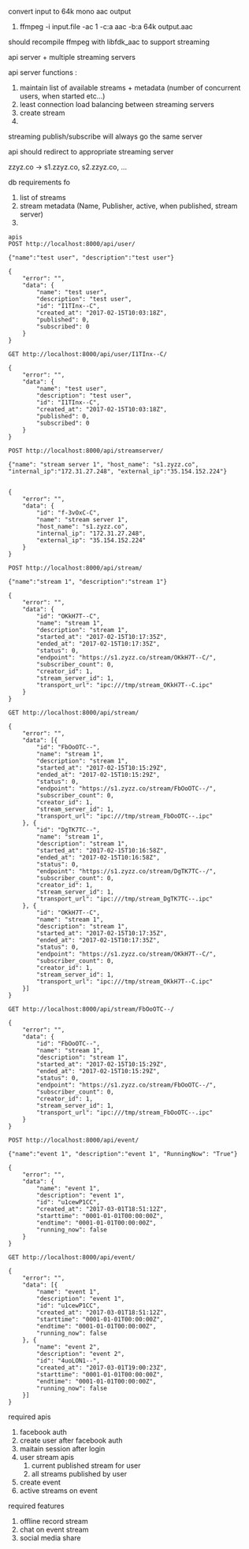 convert input to 64k mono aac output
1. ffmpeg -i input.file -ac 1 -c:a aac -b:a 64k output.aac

should recompile ffmpeg with libfdk_aac to support streaming

api server + multiple streaming servers

api server functions :

1. maintain list of available streams + metadata 
(number of concurrent users, when started etc...)
2. least connection load balancing between streaming servers
3. create stream 
4. 

streaming publish/subscribe will always go the same server

api should redirect  to appropriate streaming server

zzyz.co -> s1.zzyz.co, s2.zzyz.co, ...

db requirements fo
1. list of streams
2. stream metadata (Name, Publisher, active, when published, stream server)
3. 

```
apis
POST http://localhost:8000/api/user/

{"name":"test user", "description":"test user"}

{
    "error": "",
    "data": {
        "name": "test user",
        "description": "test user",
        "id": "I1TInx--C",
        "created_at": "2017-02-15T10:03:18Z",
        "published": 0,
        "subscribed": 0
    }
}

GET http://localhost:8000/api/user/I1TInx--C/

{
    "error": "",
    "data": {
        "name": "test user",
        "description": "test user",
        "id": "I1TInx--C",
        "created_at": "2017-02-15T10:03:18Z",
        "published": 0,
        "subscribed": 0
    }
}

POST http://localhost:8000/api/streamserver/

{"name": "stream server 1", "host_name": "s1.zyzz.co", "internal_ip":"172.31.27.248", "external_ip":"35.154.152.224"}


{
    "error": "",
    "data": {
        "id": "f-3vOxC-C",
        "name": "stream server 1",
        "host_name": "s1.zyzz.co",
        "internal_ip": "172.31.27.248",
        "external_ip": "35.154.152.224"
    }
}

POST http://localhost:8000/api/stream/

{"name":"stream 1", "description":"stream 1"}

{
    "error": "",
    "data": {
        "id": "OKkH7T--C",
        "name": "stream 1",
        "description": "stream 1",
        "started_at": "2017-02-15T10:17:35Z",
        "ended_at": "2017-02-15T10:17:35Z",
        "status": 0,
        "endpoint": "https://s1.zyzz.co/stream/OKkH7T--C/",
        "subscriber_count": 0,
        "creator_id": 1,
        "stream_server_id": 1,
        "transport_url": "ipc:///tmp/stream_OKkH7T--C.ipc"
    }
}

GET http://localhost:8000/api/stream/

{
    "error": "",
    "data": [{
        "id": "FbOoOTC--",
        "name": "stream 1",
        "description": "stream 1",
        "started_at": "2017-02-15T10:15:29Z",
        "ended_at": "2017-02-15T10:15:29Z",
        "status": 0,
        "endpoint": "https://s1.zyzz.co/stream/FbOoOTC--/",
        "subscriber_count": 0,
        "creator_id": 1,
        "stream_server_id": 1,
        "transport_url": "ipc:///tmp/stream_FbOoOTC--.ipc"
    }, {
        "id": "DgTK7TC--",
        "name": "stream 1",
        "description": "stream 1",
        "started_at": "2017-02-15T10:16:58Z",
        "ended_at": "2017-02-15T10:16:58Z",
        "status": 0,
        "endpoint": "https://s1.zyzz.co/stream/DgTK7TC--/",
        "subscriber_count": 0,
        "creator_id": 1,
        "stream_server_id": 1,
        "transport_url": "ipc:///tmp/stream_DgTK7TC--.ipc"
    }, {
        "id": "OKkH7T--C",
        "name": "stream 1",
        "description": "stream 1",
        "started_at": "2017-02-15T10:17:35Z",
        "ended_at": "2017-02-15T10:17:35Z",
        "status": 0,
        "endpoint": "https://s1.zyzz.co/stream/OKkH7T--C/",
        "subscriber_count": 0,
        "creator_id": 1,
        "stream_server_id": 1,
        "transport_url": "ipc:///tmp/stream_OKkH7T--C.ipc"
    }]
}

GET http://localhost:8000/api/stream/FbOoOTC--/

{
    "error": "",
    "data": {
        "id": "FbOoOTC--",
        "name": "stream 1",
        "description": "stream 1",
        "started_at": "2017-02-15T10:15:29Z",
        "ended_at": "2017-02-15T10:15:29Z",
        "status": 0,
        "endpoint": "https://s1.zyzz.co/stream/FbOoOTC--/",
        "subscriber_count": 0,
        "creator_id": 1,
        "stream_server_id": 1,
        "transport_url": "ipc:///tmp/stream_FbOoOTC--.ipc"
    }
}

POST http://localhost:8000/api/event/

{"name":"event 1", "description":"event 1", "RunningNow": "True"}

{
    "error": "",
    "data": {
        "name": "event 1",
        "description": "event 1",
        "id": "u1cewP1CC",
        "created_at": "2017-03-01T18:51:12Z",
        "starttime": "0001-01-01T00:00:00Z",
        "endtime": "0001-01-01T00:00:00Z",
        "running_now": false
    }
}

GET http://localhost:8000/api/event/

{
    "error": "",
    "data": [{
        "name": "event 1",
        "description": "event 1",
        "id": "u1cewP1CC",
        "created_at": "2017-03-01T18:51:12Z",
        "starttime": "0001-01-01T00:00:00Z",
        "endtime": "0001-01-01T00:00:00Z",
        "running_now": false
    }, {
        "name": "event 2",
        "description": "event 2",
        "id": "4uoLON1--",
        "created_at": "2017-03-01T19:00:23Z",
        "starttime": "0001-01-01T00:00:00Z",
        "endtime": "0001-01-01T00:00:00Z",
        "running_now": false
    }]
}

```
required apis
1. facebook auth
2. create user after facebook auth
3. maitain session after login
4. user stream apis
    1. current published stream for user
    2. all streams published by user
5. create event
6. active streams on event

required features
1. offline record stream
2. chat on event stream
3. social media share




